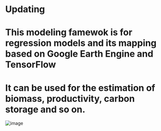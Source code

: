 # Updating
# This modeling famewok is for regression models and its mapping based on Google Earth Engine and TensorFlow
# It can be used for the estimation of biomass, productivity, carbon storage and so on. 
![image](https://user-images.githubusercontent.com/38708447/226752451-eb865b64-d965-4a22-9e2b-456c7aa36c35.png)
